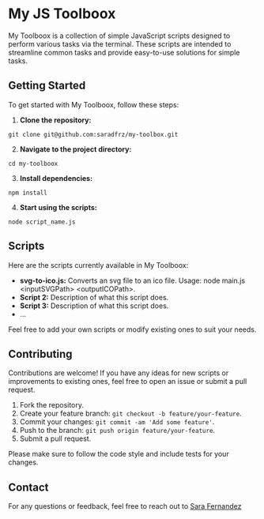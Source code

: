 # My JS Toolboox

My Toolboox is a collection of simple JavaScript scripts designed to perform various tasks via the terminal. These scripts are intended to streamline common tasks and provide easy-to-use solutions for simple tasks.

## Getting Started

To get started with My Toolboox, follow these steps:

1. **Clone the repository:**

```
git clone git@github.com:saradfrz/my-toolbox.git
```

2. **Navigate to the project directory:**

```
cd my-toolboox
```


3. **Install dependencies:**
```
npm install
```

4. **Start using the scripts:**
```
node script_name.js
```

## Scripts

Here are the scripts currently available in My Toolboox:

- **svg-to-ico.js:** Converts an svg file to an ico file. Usage: node main.js \<inputSVGPath\> \<outputICOPath\>.
- **Script 2:** Description of what this script does.
- **Script 3:** Description of what this script does.
- ...

Feel free to add your own scripts or modify existing ones to suit your needs.

## Contributing

Contributions are welcome! If you have any ideas for new scripts or improvements to existing ones, feel free to open an issue or submit a pull request.

1. Fork the repository.
2. Create your feature branch: `git checkout -b feature/your-feature`.
3. Commit your changes: `git commit -am 'Add some feature'`.
4. Push to the branch: `git push origin feature/your-feature`.
5. Submit a pull request.

Please make sure to follow the code style and include tests for your changes.

## Contact

For any questions or feedback, feel free to reach out to [Sara Fernandez](mailto:saradfrz@gmail.com)